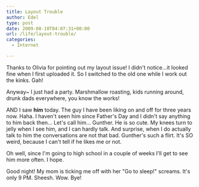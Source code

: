 ```yaml
---
title: Layout Trouble
author: Edel
type: post
date: 2009-08-10T04:07:31+00:00
url: /life/layout-trouble/
categories:
  - Internet

---
```

Thanks to Olivia for pointing out my layout issue! I didn't notice...it looked fine when I first uploaded it. So I switched to the old one while I work out the kinks. Gah!

Anyway~ I just had a party. Marshmallow roasting, kids running around, drunk dads everywhere, you know the works!

AND I saw **him** today. The guy I have been liking on and off for three years now. Haha. I haven't seen him since Father's Day and I didn't say anything to him back then... Let's call him... Gunther. He is so cute. My knees turn to jelly when I see him, and I can hardly talk. And surprise, when I do actually talk to him the conversations are not that bad. Gunther's such a flirt. It's SO weird, because I can't tell if he likes me or not.

Oh well, since I'm going to high school in a couple of weeks I'll get to see him more often. I hope.

Good night! My mom is ticking me off with her "Go to sleep!" screams. It's only 9 PM. Sheesh. Wow. Bye!


